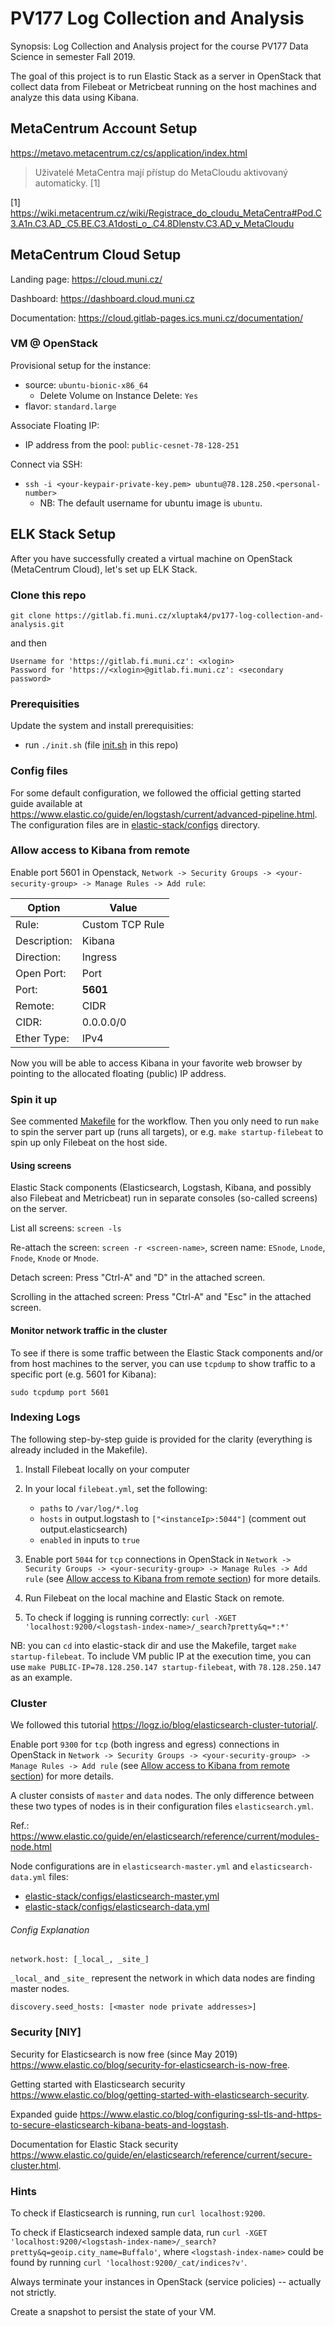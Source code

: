 # PV177 Log Collection and Analysis

Synopsis: Log Collection and Analysis project for the course PV177 Data Science
in semester Fall 2019.

The goal of this project is to run Elastic Stack as a server in OpenStack that
collect data from Filebeat or Metricbeat running on the host machines and analyze
this data using Kibana.

## MetaCentrum Account Setup

https://metavo.metacentrum.cz/cs/application/index.html

> Uživatelé MetaCentra mají přístup do MetaCloudu aktivovaný automaticky. [1]

[1] https://wiki.metacentrum.cz/wiki/Registrace_do_cloudu_MetaCentra#Pod.C3.A1n.C3.AD_.C5.BE.C3.A1dosti_o_.C4.8Dlenstv.C3.AD_v_MetaCloudu

## MetaCentrum Cloud Setup

Landing page:
https://cloud.muni.cz/

Dashboard:
https://dashboard.cloud.muni.cz

Documentation:
https://cloud.gitlab-pages.ics.muni.cz/documentation/

### VM @ OpenStack

Provisional setup for the instance:
* source: `ubuntu-bionic-x86_64`
  * Delete Volume on Instance Delete: `Yes`
* flavor: `standard.large`

Associate Floating IP:
* IP address from the pool: `public-cesnet-78-128-251`

Connect via SSH:
* `ssh -i <your-keypair-private-key.pem> ubuntu@78.128.250.<personal-number>`
  * NB: The default username for ubuntu image is `ubuntu`.

## ELK Stack Setup

After you have successfully created a virtual machine on OpenStack (MetaCentrum
Cloud), let's set up ELK Stack.

### Clone this repo

`git clone https://gitlab.fi.muni.cz/xluptak4/pv177-log-collection-and-analysis.git`

and then
```
Username for 'https://gitlab.fi.muni.cz': <xlogin>
Password for 'https://<xlogin>@gitlab.fi.muni.cz': <secondary password>
```

### Prerequisities

Update the system and install prerequisities:
* run `./init.sh` (file [init.sh](../init.sh) in this repo)

### Config files

For some default configuration, we followed the official getting started guide
available at https://www.elastic.co/guide/en/logstash/current/advanced-pipeline.html.
The configuration files are in [elastic-stack/configs](../elastic-stack/configs)
directory.

### Allow access to Kibana from remote

Enable port 5601 in Openstack, `Network -> Security Groups -> <your-security-group> -> Manage Rules -> Add rule`:

| Option | Value |
| ------ | ------ |
| Rule: | Custom TCP Rule |
| Description: | Kibana |
| Direction: | Ingress |
| Open Port: | Port |
| Port: | **5601** |
| Remote: | CIDR |
| CIDR: | 0.0.0.0/0 |
| Ether Type: | IPv4 |

Now you will be able to access Kibana in your favorite web browser by pointing to
the allocated floating (public) IP address.

### Spin it up

See commented [Makefile](../elastic-stack/Makefile) for the workflow. Then you
only need to run `make` to spin the server part up (runs all targets), or e.g.
`make startup-filebeat` to spin up only Filebeat on the host side.

#### Using screens

Elastic Stack components (Elasticsearch, Logstash, Kibana, and possibly also
Filebeat and Metricbeat) run in separate consoles (so-called screens) on the server.

List all screens:
`screen -ls`

Re-attach the screen:
`screen -r <screen-name>`, screen name: `ESnode`, `Lnode`, `Fnode`, `Knode` or `Mnode`.

Detach screen:
Press "Ctrl-A" and "D" in the attached screen.

Scrolling in the attached screen:
Press "Ctrl-A" and "Esc" in the attached screen.

#### Monitor network traffic in the cluster

To see if there is some traffic between the Elastic Stack components and/or from
host machines to the server, you can use `tcpdump` to show traffic to a specific
port (e.g. 5601 for Kibana):

```
sudo tcpdump port 5601
```

### Indexing Logs

The following step-by-step guide is provided for the clarity (everything is
already included in the Makefile).

1. Install Filebeat locally on your computer

2. In your local `filebeat.yml`, set the following:
   * `paths` to `/var/log/*.log`
   * `hosts` in output.logstash to `["<instanceIp>:5044"]` (comment out output.elasticsearch)
   * `enabled` in inputs to `true`

3. Enable port `5044` for `tcp` connections in OpenStack in `Network -> Security
  Groups -> <your-security-group> -> Manage Rules -> Add rule` (see [Allow access
  to Kibana from remote section](#allow-access-to-kibana-from-remote)) for more details.

4. Run Filebeat on the local machine and Elastic Stack on remote.

5. To check if logging is running correctly: `curl -XGET 'localhost:9200/<logstash-index-name>/_search?pretty&q=*:*'`

NB: you can `cd` into elastic-stack dir and use the Makefile, target `make
startup-filebeat`. To include VM public IP at the execution time, you can use
`make PUBLIC-IP=78.128.250.147 startup-filebeat`, with `78.128.250.147` as an
example.

### Cluster

We followed this tutorial https://logz.io/blog/elasticsearch-cluster-tutorial/.

Enable port `9300` for `tcp` (both ingress and egress) connections in OpenStack
in `Network -> Security Groups -> <your-security-group> -> Manage Rules -> Add rule`
(see [Allow access to Kibana from remote section](#allow-access-to-kibana-from-remote))
for more details.

A cluster consists of `master` and `data` nodes. The only difference between
these two types of nodes is in their configuration files `elasticsearch.yml`.

Ref.: https://www.elastic.co/guide/en/elasticsearch/reference/current/modules-node.html

Node configurations are in `elasticsearch-master.yml` and `elasticsearch-data.yml`
files:
* [elastic-stack/configs/elasticsearch-master.yml](../elastic-stack/configs/elasticsearch-master.yml)
* [elastic-stack/configs/elasticsearch-data.yml](../elastic-stack/configs/elasticsearch-data.yml)

###### Config Explanation

```
network.host: [_local_, _site_]
```

`_local_` and `_site_` represent the network in which data nodes are finding master nodes.

```
discovery.seed_hosts: [<master node private addresses>]
```

### Security [NIY]

Security for Elasticsearch is now free (since May 2019) https://www.elastic.co/blog/security-for-elasticsearch-is-now-free.

Getting started with Elasticsearch security https://www.elastic.co/blog/getting-started-with-elasticsearch-security.

Expanded guide https://www.elastic.co/blog/configuring-ssl-tls-and-https-to-secure-elasticsearch-kibana-beats-and-logstash.

Documentation for Elastic Stack security https://www.elastic.co/guide/en/elasticsearch/reference/current/secure-cluster.html.

### Hints

To check if Elasticsearch is running, run `curl localhost:9200`.

To check if Elasticsearch indexed sample data, run `curl -XGET 'localhost:9200/<logstash-index-name>/_search?pretty&q=geoip.city_name=Buffalo'`, where `<logstash-index-name>` could be found by running `curl 'localhost:9200/_cat/indices?v'`.

Always terminate your instances in OpenStack (service policies) -- actually not strictly.

Create a snapshot to persist the state of your VM.
